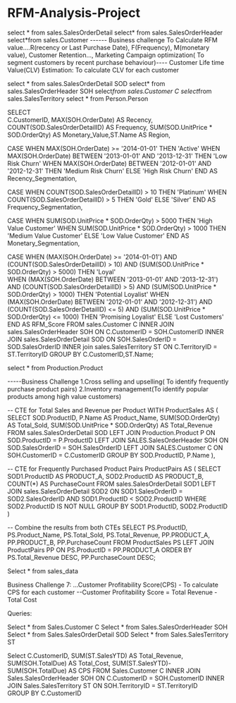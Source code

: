 # RFM-Analysis-Project
select * from sales.SalesOrderDetail
select* from sales.SalesOrderHeader
select*from sales.Customer
------ Business challenge To Calculate RFM value....R(recency or Last Purchase Date), F(Frequency), M(monetary value), 
Customer Retention...,
Marketing Campaign optimization( To segment customers by recent purchase behaviour)----
Customer Life time Value(CLV) Estimation: To calculate CLV for each customer

select * from sales.SalesOrderDetail SOD
select* from sales.SalesOrderHeader SOH
select*from sales.Customer C
select*from sales.SalesTerritory
select * from Person.Person

SELECT  
 C.CustomerID, 
 MAX(SOH.OrderDate) AS Recency,
COUNT(SOD.SalesOrderDetailID) AS Frequency,
SUM(SOD.UnitPrice * SOD.OrderQty) AS Monetary_Value,ST.Name AS Region,

CASE 
WHEN MAX(SOH.OrderDate) >= '2014-01-01' THEN 'Active'
WHEN MAX(SOH.OrderDate) BETWEEN '2013-01-01' AND '2013-12-31' THEN 'Low Risk Churn'
WHEN MAX(SOH.OrderDate) BETWEEN '2012-01-01' AND '2012-12-31' THEN 'Medium Risk Churn'
ELSE 'High Risk Churn' 
END AS Recency_Segmentation,

CASE 
WHEN COUNT(SOD.SalesOrderDetailID) > 10 THEN 'Platinum'
 WHEN COUNT(SOD.SalesOrderDetailID) > 5 THEN 'Gold'
 ELSE 'Silver'
END AS Frequency_Segmentation,

 CASE
 WHEN SUM(SOD.UnitPrice * SOD.OrderQty) > 5000 THEN 'High Value Customer'
 WHEN SUM(SOD.UnitPrice * SOD.OrderQty) > 1000 THEN 'Medium Value Customer'
 ELSE 'Low Value Customer'
END AS Monetary_Segmentation,

 CASE
WHEN (MAX(SOH.OrderDate) >= '2014-01-01') 
AND (COUNT(SOD.SalesOrderDetailID) > 10) 
AND (SUM(SOD.UnitPrice * SOD.OrderQty) > 5000) 
THEN 'Loyal'        
WHEN (MAX(SOH.OrderDate) BETWEEN '2013-01-01' AND '2013-12-31') 
AND (COUNT(SOD.SalesOrderDetailID) > 5) 
AND (SUM(SOD.UnitPrice * SOD.OrderQty) > 1000) 
 THEN 'Potential Loyalist'
WHEN (MAX(SOH.OrderDate) BETWEEN '2012-01-01' AND '2012-12-31') 
AND (COUNT(SOD.SalesOrderDetailID) <= 5) 
AND (SUM(SOD.UnitPrice * SOD.OrderQty) <= 1000) 
THEN 'Promising Loyalist'
ELSE 'Lost Customers'
END AS RFM_Score
FROM 
sales.Customer C
INNER JOIN 
sales.SalesOrderHeader SOH ON C.CustomerID = SOH.CustomerID
INNER JOIN 
sales.SalesOrderDetail SOD ON SOH.SalesOrderID = SOD.SalesOrderID
INNER join sales.SalesTerritory ST ON C.TerritoryID = ST.TerritoryID
GROUP BY 
C.CustomerID,ST.Name;




select * from Production.Product

-----Business Challenge 
1.Cross selling and upselling( To identify frequently purchase product pairs)
2.Inventory management(To identify popular products among high value customers)


-- CTE for Total Sales and Revenue per Product
WITH ProductSales AS (
    SELECT 
        SOD.ProductID, 
        P.Name AS Product_Name,
        SUM(SOD.OrderQty) AS Total_Sold,
        SUM(SOD.UnitPrice * SOD.OrderQty) AS Total_Revenue
    FROM 
        sales.SalesOrderDetail SOD
    LEFT JOIN 
        Production.Product P ON SOD.ProductID = P.ProductID
    LEFT JOIN 
        SALES.SalesOrderHeader SOH ON SOD.SalesOrderID = SOH.SalesOrderID
    LEFT JOIN 
        SALES.Customer C ON SOH.CustomerID = C.CustomerID
    GROUP BY 
        SOD.ProductID, P.Name
),

-- CTE for Frequently Purchased Product Pairs
ProductPairs AS (
    SELECT  
        SOD1.ProductID AS PRODUCT_A,
        SOD2.ProductID AS PRODUCT_B,
        COUNT(*) AS PurchaseCount
    FROM 
        sales.SalesOrderDetail SOD1
    LEFT JOIN 
        sales.SalesOrderDetail SOD2 
        ON SOD1.SalesOrderID = SOD2.SalesOrderID 
        AND SOD1.ProductID < SOD2.ProductID
    WHERE 
        SOD2.ProductID IS NOT NULL
    GROUP BY 
        SOD1.ProductID, SOD2.ProductID
)

-- Combine the results from both CTEs
SELECT 
    PS.ProductID,
    PS.Product_Name,
    PS.Total_Sold,
    PS.Total_Revenue,
    PP.PRODUCT_A,
    PP.PRODUCT_B,
    PP.PurchaseCount
FROM 
    ProductSales PS
LEFT JOIN 
    ProductPairs PP ON PS.ProductID = PP.PRODUCT_A
ORDER BY 
    PS.Total_Revenue DESC, 
    PP.PurchaseCount DESC;

Select * from sales_data



Business Challenge 7: …Customer Profitability Score(CPS) - To calculate CPS for each customer
--Customer Profitability Score = Total Revenue - Total Cost
 
Queries:
 
Select * from Sales.Customer C
Select * from Sales.SalesOrderHeader SOH
Select * from Sales.SalesOrderDetail SOD
Select * from Sales.SalesTerritory ST
 
Select C.CustomerID,
SUM(ST.SalesYTD) AS Total_Revenue,
SUM(SOH.TotalDue) AS Total_Cost,
SUM(ST.SalesYTD)-SUM(SOH.TotalDue) AS CPS
FROM Sales.Customer C
INNER JOIN Sales.SalesOrderHeader SOH ON C.CustomerID = SOH.CustomerID
INNER JOIN Sales.SalesTerritory ST ON SOH.TerritoryID = ST.TerritoryID
GROUP BY C.CustomerID
